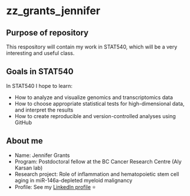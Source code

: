# zz_grants_jennifer

## Purpose of repository
This respository will contain my work in STAT540, which will be a very interesting and useful class.

## Goals in STAT540
In STAT540 I hope to learn:
* How to analyze and visualize genomics and transcriptomics data
* How to choose appropriate statistical tests for high-dimensional data, and interpret the results
* How to create reproducible and version-controlled analyses using GitHub

## About me
* Name: Jennifer Grants
* Program: Postdoctoral fellow at the BC Cancer Research Centre (Aly Karsan lab)
* Research project: Role of inflammation and hematopoietic stem cell aging in miR-146a-depleted myeloid malignancy
* Profile: See my [LinkedIn profile](www.linkedin.com/in/jennifer-m-grants) :star:
